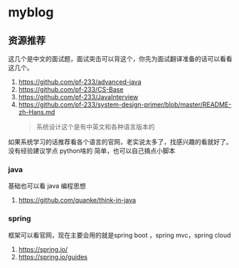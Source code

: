 # myblog

## 资源推荐
这几个是中文的面试题，面试突击可以背这个，你先为面试翻译准备的话可以看看这几个。

1. https://github.com/pf-233/advanced-java
2. https://github.com/pf-233/CS-Base
3. https://github.com/pf-233/JavaInterview
4. https://github.com/pf-233/system-design-primer/blob/master/README-zh-Hans.md   
   > 系统设计这个是有中英文和各种语言版本的


如果系统学习的话推荐看各个语言的官网，老实说太多了，找感兴趣的看就好了。
没有经验建议学点 python啥的 简单，也可以自己搞点小脚本

###  java
基础也可以看 java 编程思想
1. https://github.com/quanke/think-in-java

### spring 
框架可以看官网，现在主要会用的就是spring boot ，spring mvc，spring cloud
1. https://spring.io/
2. https://spring.io/guides